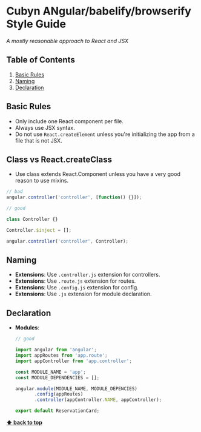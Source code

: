 # Cubyn ANgular/babelify/browserify Style Guide

*A mostly reasonable approach to React and JSX*

## Table of Contents

  1. [Basic Rules](#basic-rules)
  1. [Naming](#naming)
  1. [Declaration](#declaration)

## Basic Rules

  - Only include one React component per file.
  - Always use JSX syntax.
  - Do not use `React.createElement` unless you're initializing the app from a file that is not JSX.

## Class vs React.createClass

  - Use class extends React.Component unless you have a very good reason to use mixins.

  ```javascript
  // bad
  angular.controller('controller', [function() {}]);

  // good

  class Controller {}

  Controller.$inject = [];

  angular.controller('controller', Controller);

  ```

## Naming

  - **Extensions**: Use `.controller.js` extension for controllers.
  - **Extensions**: Use `.route.js` extension for routes.
  - **Extensions**: Use `.config.js` extension for config.
  - **Extensions**: Use `.js` extension for module declaration.


## Declaration

  - **Modules**:

    ```javascript
    // good

    import angular from 'angular';
    import appRoutes from 'app.route';
    import appController from 'app.controller';

    const MODULE_NAME = 'app';
    const MODULE_DEPENDENCIES = [];

    angular.module(MODULE_NAME, MODULE_DEPENCIES)
           .config(appRoutes)
           .controller(appController.NAME, appController);

    export default ReservationCard;
    ```

**[⬆ back to top](#table-of-contents)**

